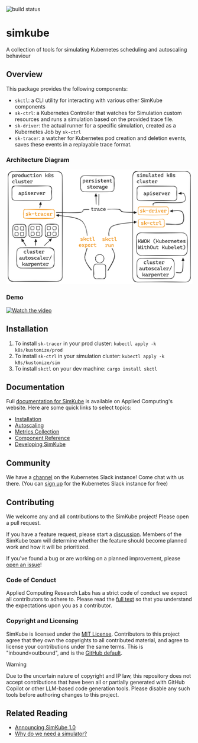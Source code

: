 <!--
project: SimKube
description: |
  A collection of tools for saving and replaying running "traces" of a Kubernetes cluster in a simulated environment
template: docs.html
-->

![build status](https://github.com/acrlabs/simkube/actions/workflows/verify.yml/badge.svg)

# simkube

A collection of tools for simulating Kubernetes scheduling and autoscaling behaviour

## Overview

This package provides the following components:

- `skctl`: a CLI utility for interacting with various other SimKube components
- `sk-ctrl`: a Kubernetes Controller that watches for Simulation custom resources and runs a simulation based on the
  provided trace file.
- `sk-driver`: the actual runner for a specific simulation, created as a Kubernetes Job by `sk-ctrl`
- `sk-tracer`: a watcher for Kubernetes pod creation and deletion events, saves these events in a replayable trace
  format.

### Architecture Diagram

![architecture diagram of SimKube](docs/images/sk-overview.png)

### Demo

[![Watch the video](https://img.youtube.com/vi/Q1XpH1H4It8/hqdefault.jpg)](https://www.youtube.com/watch?v=Q1XpH1H4It8)

## Installation

1. To install `sk-tracer` in your prod cluster: `kubectl apply -k k8s/kustomize/prod`
2. To install `sk-ctrl` in your simulation cluster: `kubectl apply -k k8s/kustomize/sim`
3. To install `skctl` on your dev machine: `cargo install skctl`

## Documentation

Full [documentation for SimKube](https://appliedcomputing.io/simkube/) is available on Applied
Computing's website.  Here are some quick links to select topics:

- [Installation](https://appliedcomputing.io/simkube/docs/intro/installation/)
- [Autoscaling](http://appliedcomputing.io/simkube/docs/adv/autoscaling/)
- [Metrics Collection](http://appliedcomputing.io/simkube/docs/adv/metrics/)
- [Component Reference](http://appliedcomputing.io/simkube/docs/components/skctl/)
- [Developing SimKube](http://appliedcomputing.io/simkube/docs/dev/contributing/)

## Community

We have a [channel](https://kubernetes.slack.com/archives/C07LTUB823Z) on the Kubernetes Slack instance!  Come chat with
us there.  (You can [sign up](https://communityinviter.com/apps/kubernetes/community) for the Kubernetes Slack instance
for free)

## Contributing

We welcome any and all contributions to the SimKube project!  Please open a pull request.

If you have a feature request, please start a [discussion](https://github.com/acrlabs/simkube/discussions).  Members of
the SimKube team will determine whether the feature should become planned work and how it will be prioritized.

If you've found a bug or are working on a planned improvement, please [open an
issue](https://github.com/acrlabs/simkube/issues)!

### Code of Conduct

Applied Computing Research Labs has a strict code of conduct we expect all contributors to adhere to.  Please read the
[full text](https://github.com/acrlabs/simkube/blob/master/CODE_OF_CONDUCT.md) so that you understand the expectations
upon you as a contributor.

### Copyright and Licensing

SimKube is licensed under the [MIT License](https://github.com/acrlabs/simkube/blob/master/LICENSE).  Contributors to
this project agree that they own the copyrights to all contributed material, and agree to license your contributions
under the same terms.  This is "inbound=outbound", and is the [GitHub
default](https://docs.github.com/en/site-policy/github-terms/github-terms-of-service#6-contributions-under-repository-license).

> [!WARNING]
> Due to the uncertain nature of copyright and IP law, this repository does not accept contributions that have been all
> or partially generated with GitHub Copilot or other LLM-based code generation tools.  Please disable any such tools
> before authoring changes to this project.

## Related Reading

- [Announcing SimKube 1.0](https://blog.appliedcomputing.io/p/announcing-simkube-v10)
- [Why do we need a simulator?](https://blog.appliedcomputing.io/p/simkube-part-1-why-do-we-need-a-simulator)
